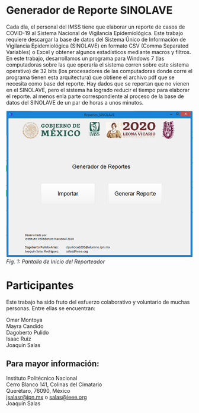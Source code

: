 # Generador de Reporte SINOLAVE

Cada día, el personal del IMSS tiene que elaborar un reporte de casos de COVID-19 al Sistema Nacional de Vigilancia Epidemiológica. Este trabajo requiere descargar la base de datos del Sistema Único de Información de Vigilancia Epidemiológica (SINOLAVE) en formato CSV (Comma Separated Variables) o Excel y obtener algunos estadísticos mediante macros y filtros. En este trabajo, desarrollamos un programa para Windows 7 (las computadoras sobre las que operaría el sistema corren sobre este sistema operativo) de 32 bits (los procesadores de las computadoras donde corre el programa tienen esta arquitectura) que obtiene el archivo pdf que se necesita como base del reporte. Hay dados que se reportan que no vienen en el SINOLAVE, pero el sistema ha logrado reducir el tiempo para elaborar el reporte. al menos enla parte correspondiente al proceso de la base de datos del SINOLAVE de un par de horas a unos minutos.




!["1"](portada.png)<br/>
*Fig. 1: Pantalla de Inicio del Reporteador*



# Participantes
Este trabajo ha sido fruto del esfuerzo colaborativo y voluntario de muchas personas. Entre ellas se encuentran:


Omar Montoya<br/>
Mayra Candido<br/>
Dagoberto Pulido<br/>
Isaac Ruiz <br/>
Joaquín Salas<br/>





## Para mayor información: 

Instituto Politécnico Nacional<br/>
Cerro Blanco 141, Colinas del Cimatario<br/> 
Querétaro, 76090, México<br/>
jsalasr@ipn.mx o salas@ieee.org<br/>
Joaquín Salas
